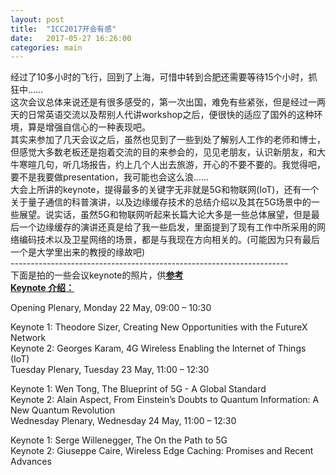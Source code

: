 ```yaml
---
layout: post
title:  "ICC2017开会有感"
date:   2017-05-27 16:26:00
categories: main
---
```


经过了10多小时的飞行，回到了上海，可惜中转到合肥还需要等待15个小时，抓狂中……<br>
这次会议总体来说还是有很多感受的，第一次出国，难免有些紧张，但是经过一两天的日常英语交流以及帮别人代讲workshop之后，便很快的适应了国外的这种环境，算是增强自信心的一种表现吧。<br>
其实来参加了几天会议之后，虽然也见到了一些到处了解别人工作的老师和博士，但感觉大多数老板还是抱着交流的目的来参会的，见见老朋友，认识新朋友，和大牛寒暄几句，听几场报告，约上几个人出去旅游，开心的不要不要的。我觉得吧，要不是我要做presentation，我可能也会这么浪……<br>
大会上所讲的keynote，提得最多的关键字无非就是5G和物联网(IoT)，还有一个关于量子通信的科普演讲，以及边缘缓存技术的总结介绍以及其在5G场景中的一些展望。说实话，虽然5G和物联网听起来长篇大论大多是一些总体展望，但是最后一个边缘缓存的演讲还真是给了我一些启发，里面提到了现有工作中所采用的网络编码技术以及卫星网络的场景，都是与我现在方向相关的。(可能因为只有最后一个是大学里出来的教授的缘故吧)<br>
---------------------------------------------------------------------<br>
下面是拍的一些会议keynote的照片，供[**参考**](https://github.com/infonetlijian/Blog_demo/tree/gh-pages/photos/ICC2017)<br>
[**Keynote 介绍：**](http://icc2017.ieee-icc.org/program/keynotes#sizer)

Opening Plenary, Monday 22 May, 09:00 – 10:30<br>

Keynote 1: Theodore Sizer, Creating New Opportunities with the FutureX Network<br>
Keynote 2: Georges Karam, 4G Wireless Enabling the Internet of Things (IoT)<br>
Tuesday Plenary, Tuesday 23 May, 11:00 – 12:30<br>


Keynote 1: Wen Tong, The Blueprint of 5G - A Global Standard<br>
Keynote 2: Alain Aspect, From Einstein’s Doubts to Quantum Information: A New Quantum Revolution<br>
Wednesday Plenary, Wednesday 24 May, 11:00 – 12:30<br>


Keynote 1: Serge Willenegger, The On the Path to 5G<br>
Keynote 2: Giuseppe Caire, Wireless Edge Caching: Promises and Recent Advances<br>



